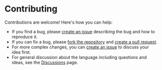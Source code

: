 # Contributing

Contributions are welcome! Here's how you can help:

- If you find a bug, please [create an issue](https://github.com/uiua-lang/uiua/issues/new) describing the bug and how to reproduce it.
- If you can fix a bug, please [fork the repository](https://github.com/uiua-lang/uiua/fork) and [create a pull request](https://github.com/uiua-lang/uiua/compare).
- For more complex changes, you can [create an issue](https://github.com/uiua-lang/uiua/issues/new) to discuss your idea first.
- For general discussion about the language including questions and ideas, see the [Discussions](https://github.com/uiua-lang/uiua/discussions) page.
